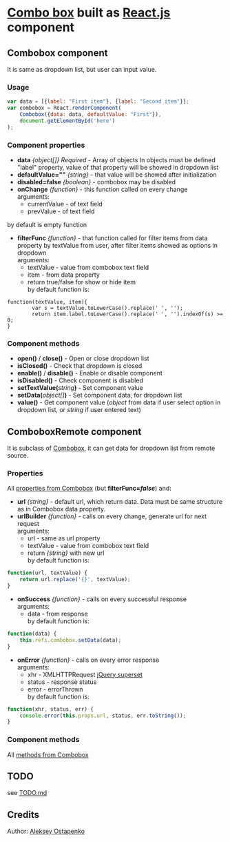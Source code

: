 [Combo box][wiki] built as [React.js][reactjs] component
=======================================================================

## Combobox component
It is same as dropdown list, but user can input value.

### Usage
```javascript
var data = [{label: "First item"}, {label: "Second item"}];
var combobox = React.renderComponent(
    Combobox({data: data, defaultValue: "First"}),
    document.getElementById('here')
);
```

### Component properties

  * **data** _{object[]}_ _*Required*_ - Array of objects
      In objects must be defined "label" property, 
      value of that property will be showed in dropdown list
  * **defaultValue=""** _{string}_ - that value will be showed after initialization 
  * **disabled=false** _{boolean}_ - combobox may be disabled
  * **onChange** _{function}_ - this function called on every change   
  arguments:
    - currentValue - of text field 
    - prevValue - of text field  

  by default is empty function  
  
  * **filterFunc** _{function}_ - that function called for filter items from data property by textValue from user, after filter items showed as options in dropdown  
  arguments: 
    - textValue - value from combobox text field
    - item - from data property
    - return true/false for show or hide item  
  by default function is:
```
function(textValue, item){
        var s = textValue.toLowerCase().replace(' ', '');
        return item.label.toLowerCase().replace(' ', '').indexOf(s) >= 0;
}    
```

### Component methods
  * **open()** / **close()** - Open or close dropdown list
  * **isClosed()** - Check that dropdown is closed
  * **enable()** / **disable()** - Enable or disable component
  * **isDisabled()** - Check component is disabled
  * **setTextValue(**_string_**)** - Set component value 
  * **setData(**_object[]_**)** - Set component data, for dropdown list 
  * **value()** - Get component value (_object_ from data if user select option in dropdown list, or _string_ if user entered text)

## ComboboxRemote component
It is subclass of [Combobox](#combobox), it can get data for dropdown list from remote source.

### Properties
All [properties from Combobox](#component-properties) (but **filterFunc=_false_**) and:

  * **url** _{string}_ - default url, which return data. Data must be same structure as in Combobox data property.
  * **urlBuilder** _{function}_ - calls on every change, generate url for next request  
  arguments: 
    - url - same as url property
    - textValue - value from combobox text field
    - return _{string}_ with new url  
  by default function is:

```javascript
function(url, textValue) {
    return url.replace('{}', textValue);
}
```

  * **onSuccess** _{function}_ - calls on every successful response  
  arguments: 
    - data - from response  
    by default function is:

```javascript
function(data) {
    this.refs.combobox.setData(data);
}
```

  * **onError** _{function}_ - calls on every error response  
  arguments: 
    - xhr - XMLHTTPRequest [jQuery superset](http://api.jquery.com/Types/#jqXHR)
    - status - response status 
    - error - errorThrown  
    by default function is:

```javascript
function(xhr, status, err) {
    console.error(this.props.url, status, err.toString());
}
```

### Component methods
All [methods from Combobox](#component-methods)

## TODO
see [TODO.md](TODO.md)


## Credits
Author: [Aleksey Ostapenko](http://github.com/kbakba/)  

[wiki]: http://en.wikipedia.org/wiki/Combo_box
[reactjs]: http://facebook.github.io/react/
